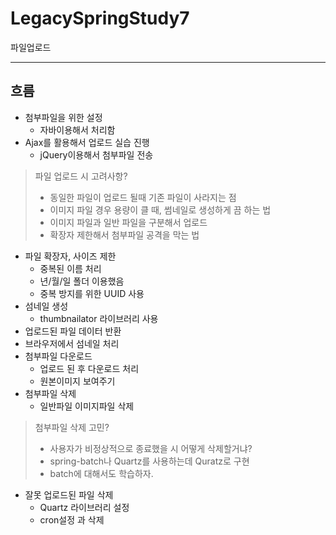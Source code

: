 # LegacySpringStudy7
파일업로드

---

## 흐름

* 첨부파일을 위한 설정
  * 자바이용해서 처리함
* Ajax를 활용해서 업로드 실습 진행
  * jQuery이용해서 첨부파일 전송
> 파일 업로드 시 고려사항?
  > * 동일한 파일이 업로드 될때 기존 파일이 사라지는 점
  > * 이미지 파일 경우 용량이 클 때, 썸네일로 생성하게 끔 하는 법
  > * 이미지 파일과 일반 파일을 구분해서 업로드
  > * 확장자 제한해서 첨부파일 공격을 막는 법
* 파일 확장자, 사이즈 제한
  * 중복된 이름 처리
  * 년/월/일 폴더 이용했음
  * 중복 방지를 위한 UUID 사용
* 섬네일 생성
  * thumbnailator 라이브러리 사용
* 업로드된 파일 데이터 반환
* 브라우저에서 섬네일 처리
* 첨부파일 다운로드
  * 업로드 된 후 다운로드 처리
  * 원본이미지 보여주기
* 첨부파일 삭제
  * 일반파일 이미지파일 삭제
> 첨부파일 삭제 고민?
  > * 사용자가 비정상적으로 종료했을 시 어떻게 삭제할거냐?
  > * spring-batch나 Quartz를 사용하는데 Quratz로 구현
  > * batch에 대해서도 학습하자.

* 잘못 업로드된 파일 삭제
  * Quartz 라이브러리 설정
  * cron설정 과 삭제
